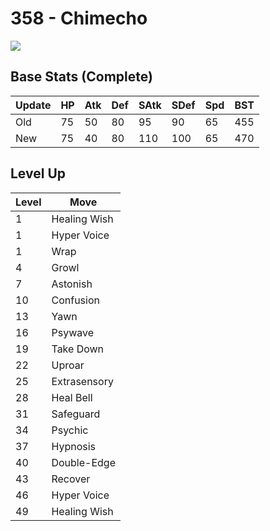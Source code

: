 # 358 - Chimecho
![][358]

## Base Stats (Complete)

Update | HP | Atk | Def | SAtk | SDef | Spd | BST
---    | ---| --- | --- | ---  | ---  | --- | ---
Old    | 75 |  50 |  80 |  95  |  90  |  65  |  455
New    | 75 |  40 |  80 |  110  |  100  |  65  |  470

## Level Up

Level | Move
---   | ---
  1   | Healing Wish
  1   | Hyper Voice
  1   | Wrap
  4   | Growl
  7   | Astonish
 10   | Confusion
 13   | Yawn
 16   | Psywave
 19   | Take Down
 22   | Uproar
 25   | Extrasensory
 28   | Heal Bell
 31   | Safeguard
 34   | Psychic
 37   | Hypnosis
 40   | Double-Edge
 43   | Recover
 46   | Hyper Voice
 49   | Healing Wish



[358]: /img/pokemon/358.png
